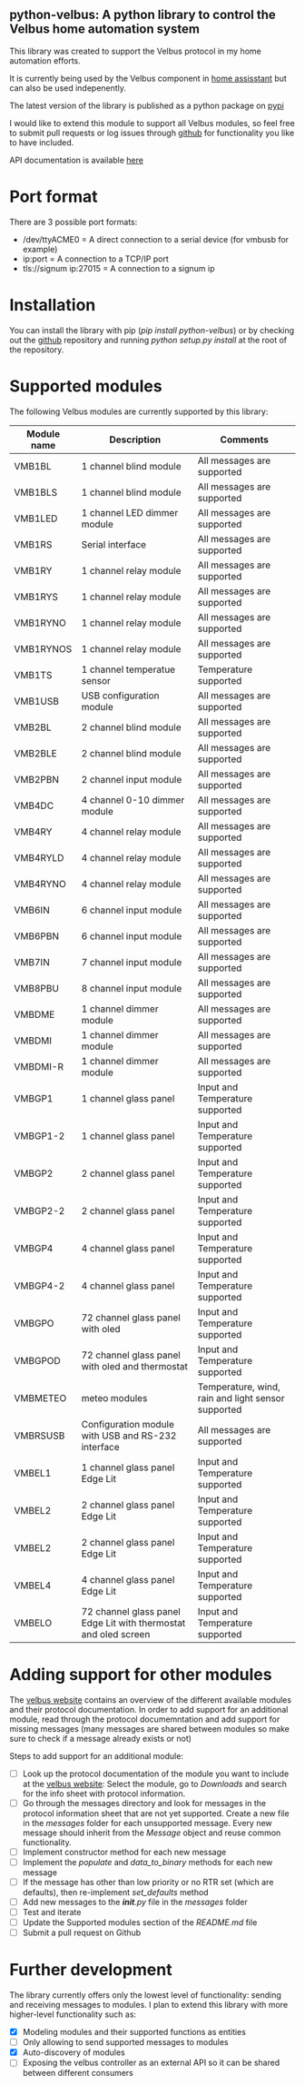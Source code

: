 ## python-velbus: A python library to control the Velbus home automation system

This library was created to support the Velbus protocol in my home automation efforts.

It is currently being used by the Velbus component in [home assisstant](http://home-assistant.io) but can also be used indepenently.

The latest version of the library is published as a python package on [pypi](https://pypi.python.org/pypi/python-velbus)

I would like to extend this module to support all Velbus modules, so feel free to submit pull requests or log issues through [github](http://www.github.com/thomasdelaet/python-velbus) for functionality you like to have included.

API documentation is available [here](http://python-velbus.readthedocs.io/en/latest/)

# Port format

There are 3 possible port formats:
- /dev/ttyACME0             = A direct connection to a serial device (for vmbusb for example)
- ip:port               = A connection to a TCP/IP port
- tls://signum ip:27015   = A connection to a signum ip

# Installation

You can install the library with pip (*pip install python-velbus*) or by checking out the [github](https://github.com/thomasdelaet/python-velbus) repository and running *python setup.py install* at the root of the repository.

# Supported modules

The following Velbus modules are currently supported by this library:

| Module name | Description | Comments |
| ----------- | ----------- | -------- |
| VMB1BL | 1 channel blind module | All messages are supported |
| VMB1BLS | 1 channel blind module | All messages are supported |
| VMB1LED | 1 channel LED dimmer module | All messages are supported |
| VMB1RS | Serial interface | All messages are supported |
| VMB1RY | 1 channel relay module | All messages are supported |
| VMB1RYS | 1 channel relay module | All messages are supported |
| VMB1RYNO | 1 channel relay module | All messages are supported |
| VMB1RYNOS | 1 channel relay module | All messages are supported |
| VMB1TS | 1 channel temperatue sensor | Temperature supported |
| VMB1USB | USB configuration module | All messages are supported |
| VMB2BL | 2 channel blind module | All messages are supported |
| VMB2BLE | 2 channel blind module | All messages are supported |
| VMB2PBN | 2 channel input module | All messages are supported |
| VMB4DC | 4 channel 0-10 dimmer module |All messages are supported |
| VMB4RY | 4 channel relay module | All messages are supported |
| VMB4RYLD | 4 channel relay module | All messages are supported |
| VMB4RYNO | 4 channel relay module | All messages are supported |
| VMB6IN | 6 channel input module | All messages are supported |
| VMB6PBN | 6 channel input module | All messages are supported |
| VMB7IN | 7 channel input module | All messages are supported |
| VMB8PBU | 8 channel input module | All messages are supported |
| VMBDME | 1 channel dimmer module | All messages are supported |
| VMBDMI | 1 channel dimmer module | All messages are supported |
| VMBDMI-R | 1 channel dimmer module | All messages are supported |
| VMBGP1 | 1 channel glass panel | Input and Temperature supported |
| VMBGP1-2 | 1 channel glass panel | Input and Temperature supported |
| VMBGP2 | 2 channel glass panel | Input and Temperature supported |
| VMBGP2-2 | 2 channel glass panel | Input and Temperature supported |
| VMBGP4 | 4 channel glass panel | Input and Temperature supported |
| VMBGP4-2 | 4 channel glass panel | Input and Temperature supported |
| VMBGPO | 72 channel glass panel with oled | Input and Temperature supported |
| VMBGPOD | 72 channel glass panel with oled and thermostat | Input and Temperature supported |
| VMBMETEO | meteo modules | Temperature, wind, rain and light sensor supported |
| VMBRSUSB | Configuration module with USB and RS-232 interface | All messages are supported |
| VMBEL1 | 1 channel glass panel Edge Lit | Input and Temperature supported |
| VMBEL2 | 2 channel glass panel Edge Lit | Input and Temperature supported |
| VMBEL2 | 2 channel glass panel Edge Lit | Input and Temperature supported |
| VMBEL4 | 4 channel glass panel Edge Lit | Input and Temperature supported |
| VMBELO | 72 channel glass panel Edge Lit with thermostat and oled screen | Input and Temperature supported |

# Adding support for other modules

The [velbus website](http://www.velbus.eu) contains an overview of the different available modules and their protocol documentation. In order to add support for an additional module, read through the protocol documemntation and add support for missing messages (many messages are shared between modules so make sure to check if a message already exists or not)

Steps to add support for an additional module:

- [ ] Look up the protocol documentation of the module you want to include at the [velbus website](https://www.velbus.eu/products/): Select the module, go to *Downloads* and search for the info sheet with protocol information.
- [ ] Go through the messages directory and look for messages in the protocol information sheet that are not yet supported. Create a new file in the *messages* folder for each unsupported message. Every new message should inherit from the *Message* object and reuse common functionality.
- [ ] Implement constructor method for each new message
- [ ] Implement the *populate* and *data_to_binary* methods for each new message
- [ ] If the message has other than low priority or no RTR set (which are defaults), then re-implement *set_defaults* method
- [ ] Add new messages to the *__init__.py* file in the *messages* folder
- [ ] Test and iterate
- [ ] Update the Supported modules section of the *README.md* file
- [ ] Submit a pull request on Github

# Further development

The library currently offers only the lowest level of functionality: sending and receiving messages to modules. I plan to extend this library with more higher-level functionality such as:

- [x] Modeling modules and their supported functions as entities
- [ ] Only allowing to send supported messages to modules
- [x] Auto-discovery of modules
- [ ] Exposing the velbus controller as an external API so it can be shared between different consumers
